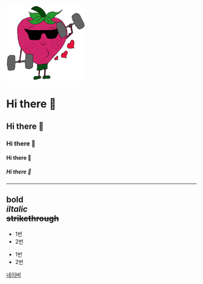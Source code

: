 <img src='images/딸기.png' with=300 height=200> </img>

# Hi there 👋
## Hi there 👋
### Hi there 👋
#### Hi there 👋
##### Hi there 👋
---
**bold** <br>
*iltalic* <br>
~~strikethrough~~
---
* 1번
* 2번
- 1번
- 2번

[네이버](https://naver.com)
